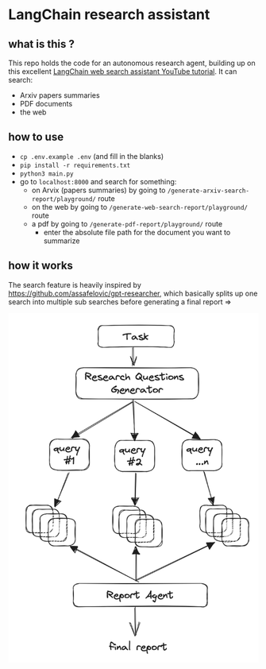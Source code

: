 # LangChain research assistant

## what is this ?

This repo holds the code for an autonomous research agent, building up on this excellent [LangChain web search assistant YouTube tutorial](https://www.youtube.com/watch?v=DjuXACWYkkU). It can search:

- Arxiv papers summaries
- PDF documents
- the web

## how to use

- `cp .env.example .env` (and fill in the blanks)
- `pip install -r requirements.txt`
- `python3 main.py`
- go to `localhost:8000` and search for something:
    - on Arvix (papers summaries) by going to `/generate-arxiv-search-report/playground/` route
    - on the web by going to `/generate-web-search-report/playground/` route
    - a pdf by going to `/generate-pdf-report/playground/` route
        - enter the absolute file path for the document you want to summarize

## how it works

The search feature is heavily inspired by https://github.com/assafelovic/gpt-researcher, which basically splits up one search into multiple sub searches before generating a final report =>

![search logic](./search-logic.png)
